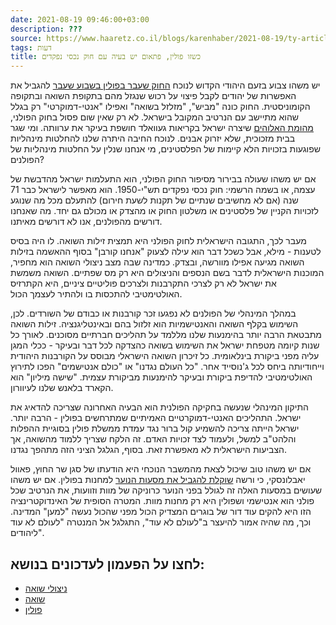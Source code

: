 ```yaml
---
date: 2021-08-19 09:46:00+03:00
description: ???
source: https://www.haaretz.co.il/blogs/karenhaber/2021-08-19/ty-article/0000017f-f8d4-d460-afff-fbf688250000
tags: דעות
title: כשזו פולין, פתאום יש בעיה עם חוק נכסי נפקדים
---
```


יש משהו צבוע בזעם היהודי הקדוש לנוכח [החוק שעבר בפולין בשבוע שעבר](/news/politics/2021-08-14/ty-article/.premium/0000017f-e661-dc7e-adff-f6ed93b80000) להגביל את האפשרות של יהודים לקבל פיצוי על רכוש שנגזל מהם בתקופת השואה ובתקופה הקומוניסטית. החוק כונה "מביש", "מזלזל בשואה" ואפילו "אנטי-דמוקרטי" רק בגלל שהוא מתיישב עם הנרטיב המקובל בישראל. לא רק שאין שום פסול בחוק הפולני, [מהומת האלוהים](/news/politics/2021-08-16/ty-article/.premium/0000017f-e203-d7b2-a77f-e3079e330000) שיצרה ישראל בקריאות געוואלד חושפת בעיקר את ערוותה. ומי שגר בבית מזכוכית, שלא יזרוק אבנים. לנוכח החיבה היתרה שלנו להחלטות מינהליות שפוגעות בזכויות הלא קיימות של הפלסטינים, מי אנחנו שנלין על החלטות מינהליות של הפולנים? 

אם יש משהו שעולה בבירור מסיפור החוק הפולני, הוא התעלמות ישראל מהדבשת של עצמה, או בשמה הרשמי: חוק נכסי נפקדים תש"י-1950. הוא מאפשר לישראל כבר 71 שנה (אם לא מחשיבים שנתיים של תקנות לשעת חירום) להתעלם מכל מה שנוגע לזכויות הקניין של פלסטינים או משלטון החוק או מהצדק או מכולם גם יחד. מה שאנחנו דורשים מהפולנים, אנו לא דורשים מאיתנו. 

מעבר לכך, התגובה הישראלית לחוק הפולני היא תמצית זילות השואה. לו היה בסיס לטענות - מילא, אבל כשכל דבר הוא עילה לצעוק "אנחנו קורבן" בסוף ההאשמה בזילות השואה מגיעה אפילו מוורשה, ובצדק. כמדינה שבה מצב ניצולי השואה הוא מחפיר, המוכנות הישראלית לדבר בשם הנספים והניצולים היא רק מס שפתיים. השואה משמשת את ישראל לא רק לצרכי התקרבנות ולצרכים פוליטיים ציניים, היא הקתרזיס האולטימטיבי להתכסות בו ולהתיר לעצמך הכול. 

במהלך המינהלי של הפולנים לא נפגעו זכר קורבנות או כבודם של השורדים. לכן, השימוש בקלף השואה והאנטישמיות הוא זלזול בהם ובאינטליגנציה. זילות השואה מתבטאת הרבה יותר בהימנעות שלנו מללמד על תהליכים חברתיים מסוכנים. לאורך כל שנות קיומה מטפחת ישראל את השימוש בשואה כהצדקה לכל דבר ובעיקר - ככלי המגן עליה מפני ביקורת בינלאומית. כל זיכרון השואה הישראלי מבוסס על הקורבנות היהודית וייחודיותה ביחס לכל ג'נוסייד אחר. "כל העולם נגדנו" או "כולם אנטישמים" הפכו לתירוץ האולטימטיבי להדיפת ביקורת ובעיקר להימנעות מביקורת עצמית. "שישה מיליון" הוא הקארד בלאנש שלנו לעיוורון. 

התיקון המינהלי שנעשה בחקיקה הפולנית הוא הבעיה האחרונה שצריכה להדאיג את ישראל. התהליכים האנטי-דמוקרטיים האמיתיים שמתרחשים בפולין - הרבה יותר. ישראל הייתה צריכה להשמיע קול ברור נגד עמדת ממשלת פולין בסוגיית ההפלות והלהט"ב למשל, ולעמוד לצד זכויות האדם. זה הלקח שצריך ללמוד מהשואה, אך הצביעות הישראלית לא מאפשרת זאת. בסוף, הגלגל הציני הזה מתהפך נגדנו. 

אם יש משהו טוב שיכול לצאת מהמשבר הנוכחי היא הודעתו של סגן שר החוץ, פאוול יאבלונסקי, כי ורשה [שוקלת להגביל את מסעות הנוער](/news/politics/2021-08-16/ty-article/.premium/0000017f-e21d-d568-ad7f-f37fbe330000) למחנות בפולין. אם יש משהו שעושים במסעות האלה זה לגולל בפני הנוער כרוניקה של מוות וזוועות, את הנרטיב שכל פולני הוא אנטישמי ושפולין היא רק מחנות מוות. המטרה הסופית של האינדוקטרינציה הזו היא להקים עוד דור של בוגרים המצדיק הכול מפני שהכול נעשה "למען" המדינה. וכך, מה שהיה אמור להיעצר ב"לעולם לא עוד", התגלגל אל המנטרה "לעולם לא עוד ליהודים".

לחצו על הפעמון לעדכונים בנושא:
------------------------------

* [ניצולי שואה](/ty-tag/holocaustsurvivors-0000017f-da27-d42c-afff-dff7f7ec0000)
* [שואה](https://www.themarker.com/ty-tag/0000017f-da32-d42c-afff-dff2c39d0000)
* [פולין](https://www.themarker.com/ty-tag/0000017f-da2b-d938-a17f-fe2bbca90000)